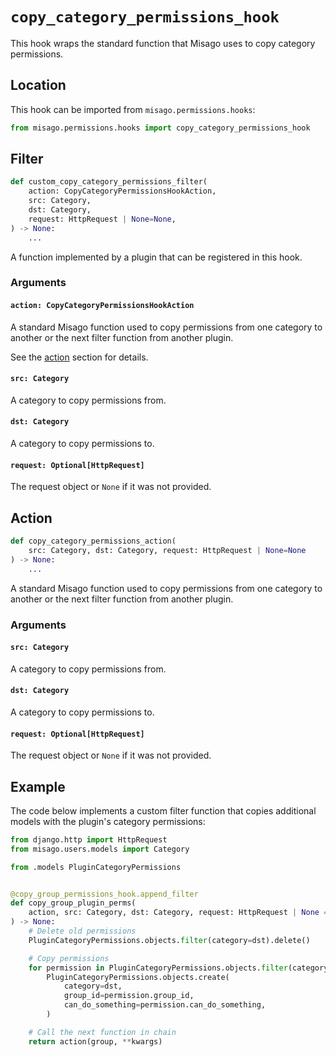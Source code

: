 # `copy_category_permissions_hook`

This hook wraps the standard function that Misago uses to copy category permissions.


## Location

This hook can be imported from `misago.permissions.hooks`:

```python
from misago.permissions.hooks import copy_category_permissions_hook
```


## Filter

```python
def custom_copy_category_permissions_filter(
    action: CopyCategoryPermissionsHookAction,
    src: Category,
    dst: Category,
    request: HttpRequest | None=None,
) -> None:
    ...
```

A function implemented by a plugin that can be registered in this hook.


### Arguments

#### `action: CopyCategoryPermissionsHookAction`

A standard Misago function used to copy permissions from one category to another or the next filter function from another plugin.

See the [action](#action) section for details.


#### `src: Category`

A category to copy permissions from.


#### `dst: Category`

A category to copy permissions to.


#### `request: Optional[HttpRequest]`

The request object or `None` if it was not provided.


## Action

```python
def copy_category_permissions_action(
    src: Category, dst: Category, request: HttpRequest | None=None
) -> None:
    ...
```

A standard Misago function used to copy permissions from one category to another or the next filter function from another plugin.


### Arguments

#### `src: Category`

A category to copy permissions from.


#### `dst: Category`

A category to copy permissions to.


#### `request: Optional[HttpRequest]`

The request object or `None` if it was not provided.


## Example

The code below implements a custom filter function that copies additional models with the plugin's category permissions:

```python
from django.http import HttpRequest
from misago.users.models import Category

from .models PluginCategoryPermissions


@copy_group_permissions_hook.append_filter
def copy_group_plugin_perms(
    action, src: Category, dst: Category, request: HttpRequest | None = None,
) -> None:
    # Delete old permissions
    PluginCategoryPermissions.objects.filter(category=dst).delete()

    # Copy permissions
    for permission in PluginCategoryPermissions.objects.filter(category=src):
        PluginCategoryPermissions.objects.create(
            category=dst,
            group_id=permission.group_id,
            can_do_something=permission.can_do_something,
        )

    # Call the next function in chain
    return action(group, **kwargs)
```